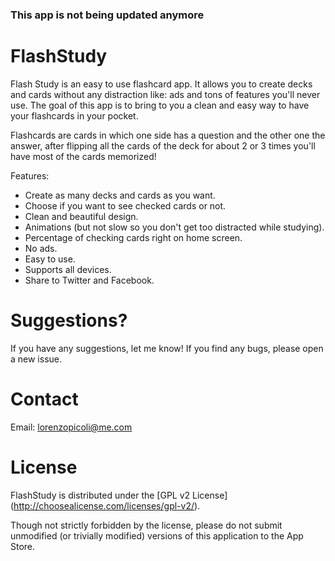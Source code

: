 ### This app is not being updated anymore

FlashStudy
==========

Flash Study is an easy to use flashcard app. It allows you to create decks and cards without any distraction like: ads and tons of features you'll never use.
The goal of this app is to bring to you a clean and easy way to have your flashcards in your pocket.

Flashcards are cards in which one side has a question and the other one the answer, after flipping all the cards of the deck for about 2 or 3 times you'll have most of the cards memorized!

Features:

- Create as many decks and cards as you want.
- Choose if you want to see checked cards or not.
- Clean and beautiful design.
- Animations (but not slow so you don't get too distracted while studying).
- Percentage of checking cards right on home screen.
- No ads.
- Easy to use.
- Supports all devices.
- Share to Twitter and Facebook.

Suggestions?
==========

If you have any suggestions, let me know! If you find any bugs, please open a new issue.

Contact
==========

Email: lorenzopicoli@me.com


License
==========

FlashStudy is distributed under the [GPL v2 License] (http://choosealicense.com/licenses/gpl-v2/).

Though not strictly forbidden by the license, please do not submit unmodified (or trivially modified) versions of this application to the App Store.
